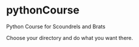 # pythonCourse
Python Course for Scoundrels and Brats

Choose your directory and do what you want there.
